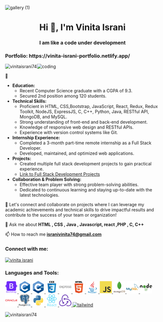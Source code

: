 



![gallery (1)](https://github.com/VinitaIsrani74/VinitaIsrani74/assets/138797388/effa958e-8a48-4d49-a870-29e24e3e6620)


<h1 align="center">Hi 👋, I'm Vinita Israni</h1>
<h3 align="center">I am like a code under development</h3>
<h3>Portfolio: https://vinita-israni-portfolio.netlify.app/</h3>

<img align="right" alt="coding" width="400" src="https://media3.giphy.com/media/L1R1tvI9svkIWwpVYr/giphy.gif?cid=ecf05e478e641o9t9rlw48u7j8yhwrd177z912mf2h3dr4x1&ep=v1_gifs_related&rid=giphy.gif&ct=g"/>

<p align="left"> <img src="https://komarev.com/ghpvc/?username=vinitaisrani74&label=Profile%20views&color=0e75b6&style=flat" alt="vinitaisrani74" /> </p>


🌱     <ul>
        <li><strong>Education:</strong>
            <ul>
                <li>Recent Computer Science graduate with a CGPA of 9.3.</li>
                <li>Secured 2nd position among 120 students.</li>
            </ul>
        </li>
        <li><strong>Technical Skills:</strong>
            <ul>
                <li>Proficient in HTML, CSS,Bootstrap, JavaScript, React, Redux, Redux Toolkit, NodeJS, ExpressJS, C, C++, Python, Java, RESTful API, MongoDB, and MySQL.</li>
                <li>Strong understanding of front-end and back-end development.</li>
                <li>Knowledge of responsive web design and RESTful APIs.</li>
                <li>Experience with version control systems like Git.</li>
            </ul>
        </li>
        <li><strong>Internship Experience:</strong>
            <ul>
                <li>Completed a 3-month part-time remote internship as a Full Stack Developer.</li>
                <li>Developed, maintained, and optimized web applications.</li>
            </ul>
        </li>
        <li><strong>Projects:</strong>
            <ul>
                <li>Created multiple full stack development projects to gain practical experience.</li>
                <li><a href="https://your-portfolio-link.com" target="_blank">Link to Full Stack Development Projects</a></li>
            </ul>
        </li>
        <li><strong>Collaboration & Problem Solving:</strong>
            <ul>
                <li>Effective team player with strong problem-solving abilities.</li>
                <li>Dedicated to continuous learning and staying up-to-date with the latest technologies.</li>
            </ul>
        </li>
    </ul>
🌟 Let's connect and collaborate on projects where I can leverage my academic achievements and technical skills to drive impactful results and contribute to the success of your team or organization!
 
💬 Ask me about **HTML , CSS , Java , Javascript, react ,PHP , C, C++**

📫 How to reach me **isranivinita74@gmail.com**



<h3 align="left">Connect with me:</h3>
<p align="left">
<a href="https://linkedin.com/in/vinita-israni-0b704a219" target="blank"><img align="center" src="https://raw.githubusercontent.com/rahuldkjain/github-profile-readme-generator/master/src/images/icons/Social/linked-in-alt.svg" alt="vinita israni" height="30" width="40" /></a>
</p>

<h3 align="left">Languages and Tools:</h3>
<p align="left"> <a href="https://getbootstrap.com" target="_blank" rel="noreferrer"> <img src="https://raw.githubusercontent.com/devicons/devicon/master/icons/bootstrap/bootstrap-plain-wordmark.svg" alt="bootstrap" width="40" height="40"/> </a> <a href="https://www.cprogramming.com/" target="_blank" rel="noreferrer"> <img src="https://raw.githubusercontent.com/devicons/devicon/master/icons/c/c-original.svg" alt="c" width="40" height="40"/> </a> <a href="https://www.w3schools.com/cpp/" target="_blank" rel="noreferrer"> <img src="https://raw.githubusercontent.com/devicons/devicon/master/icons/cplusplus/cplusplus-original.svg" alt="cplusplus" width="40" height="40"/> </a> <a href="https://www.w3schools.com/css/" target="_blank" rel="noreferrer"> <img src="https://raw.githubusercontent.com/devicons/devicon/master/icons/css3/css3-original-wordmark.svg" alt="css3" width="40" height="40"/> </a> <a href="https://expressjs.com" target="_blank" rel="noreferrer"> <img src="https://raw.githubusercontent.com/devicons/devicon/master/icons/express/express-original-wordmark.svg" alt="express" width="40" height="40"/> </a> <a href="https://www.w3.org/html/" target="_blank" rel="noreferrer"> <img src="https://raw.githubusercontent.com/devicons/devicon/master/icons/html5/html5-original-wordmark.svg" alt="html5" width="40" height="40"/> </a> <a href="https://www.java.com" target="_blank" rel="noreferrer"> <img src="https://raw.githubusercontent.com/devicons/devicon/master/icons/java/java-original.svg" alt="java" width="40" height="40"/> </a> <a href="https://developer.mozilla.org/en-US/docs/Web/JavaScript" target="_blank" rel="noreferrer"> <img src="https://raw.githubusercontent.com/devicons/devicon/master/icons/javascript/javascript-original.svg" alt="javascript" width="40" height="40"/> </a> <a href="https://www.mongodb.com/" target="_blank" rel="noreferrer"> <img src="https://raw.githubusercontent.com/devicons/devicon/master/icons/mongodb/mongodb-original-wordmark.svg" alt="mongodb" width="40" height="40"/> </a> <a href="https://www.mysql.com/" target="_blank" rel="noreferrer"> <img src="https://raw.githubusercontent.com/devicons/devicon/master/icons/mysql/mysql-original-wordmark.svg" alt="mysql" width="40" height="40"/> </a> <a href="https://nodejs.org" target="_blank" rel="noreferrer"> <img src="https://raw.githubusercontent.com/devicons/devicon/master/icons/nodejs/nodejs-original-wordmark.svg" alt="nodejs" width="40" height="40"/> </a> <a href="https://www.oracle.com/" target="_blank" rel="noreferrer"> <img src="https://raw.githubusercontent.com/devicons/devicon/master/icons/oracle/oracle-original.svg" alt="oracle" width="40" height="40"/> </a> <a href="https://www.postgresql.org" target="_blank" rel="noreferrer"> <img src="https://raw.githubusercontent.com/devicons/devicon/master/icons/postgresql/postgresql-original-wordmark.svg" alt="postgresql" width="40" height="40"/> </a> <a href="https://www.python.org" target="_blank" rel="noreferrer"> <img src="https://raw.githubusercontent.com/devicons/devicon/master/icons/python/python-original.svg" alt="python" width="40" height="40"/> </a> <a href="https://reactjs.org/" target="_blank" rel="noreferrer"> <img src="https://raw.githubusercontent.com/devicons/devicon/master/icons/react/react-original-wordmark.svg" alt="react" width="40" height="40"/> </a> <a href="https://redux.js.org" target="_blank" rel="noreferrer"> <img src="https://raw.githubusercontent.com/devicons/devicon/master/icons/redux/redux-original.svg" alt="redux" width="40" height="40"/> </a> <a href="https://tailwindcss.com/" target="_blank" rel="noreferrer"> <img src="https://www.vectorlogo.zone/logos/tailwindcss/tailwindcss-icon.svg" alt="tailwind" width="40" height="40"/> </a> </p>

<p><img align="center" src="https://github-readme-stats.vercel.app/api/top-langs?username=vinitaisrani74&show_icons=true&locale=en&layout=compact" alt="vinitaisrani74" /></p>

